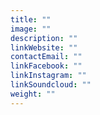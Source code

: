 ```yaml
---
title: ""
image: ""
description: ""
linkWebsite: ""
contactEmail: ""
linkFacebook: ""
linkInstagram: ""
linkSoundcloud: ""
weight: ""
---
```

